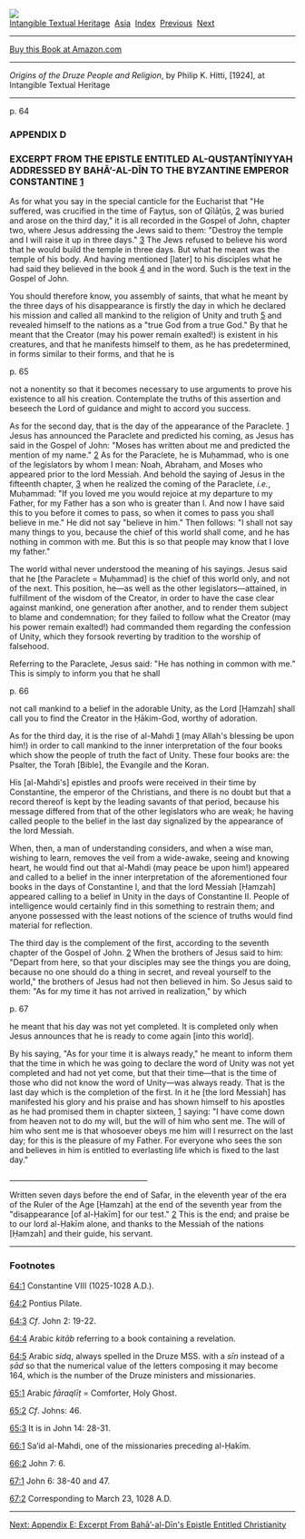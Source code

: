 [![](../../cdshop/ithlogo.png)](../../index)  
[Intangible Textual Heritage](../../index)  [Asia](../index) 
[Index](index)  [Previous](odpr14)  [Next](odpr16) 

------------------------------------------------------------------------

[Buy this Book at
Amazon.com](https://www.amazon.com/exec/obidos/ASIN/040450518X/internetsacredte)

------------------------------------------------------------------------

*Origins of the Druze People and Religion*, by Philip K. Hitti,
\[1924\], at Intangible Textual Heritage

------------------------------------------------------------------------

<span id="page_64">p. 64</span>

### APPENDIX D

### EXCERPT FROM THE EPISTLE ENTITLED AL-QUSṬANṬĪNIYYAH ADDRESSED BY BAHĀ’-AL-DĪN TO THE BYZANTINE EMPEROR CONSTANTINE <span id="fr_203"></span>[1](#fn_203)

As for what you say in the special canticle for the Eucharist that "He
suffered, was crucified in the time of Fayṭus, son of Qīlāṭūs, <span
id="fr_204"></span>[2](#fn_204) was buried and arose on the third day,"
it is all recorded in the Gospel of John, chapter two, where Jesus
addressing the Jews said to them: "Destroy the temple and I will raise
it up in three days." <span id="fr_205"></span>[3](#fn_205) The Jews
refused to believe his word that he would build the temple in three
days. But what he meant was the temple of his body. And having mentioned
\[later\] to his disciples what he had said they believed in the
book <span id="fr_206"></span>[4](#fn_206) and in the word. Such is the
text in the Gospel of John.

You should therefore know, you assembly of saints, that what he meant by
the three days of his disappearance is firstly the day in which he
declared his mission and called all mankind to the religion of Unity and
truth <span id="fr_207"></span>[5](#fn_207) and revealed himself to the
nations as a "true God from a true God." By that he meant that the
Creator (may his power remain exalted!) is existent in his creatures,
and that he manifests himself to them, as he has predetermined, in forms
similar to their forms, and that he is

<span id="page_65">p. 65</span>

not a nonentity so that it becomes necessary to use arguments to prove
his existence to all his creation. Contemplate the truths of this
assertion and beseech the Lord of guidance and might to accord you
success.

As for the second day, that is the day of the appearance of the
Paraclete. <span id="fr_208"></span>[1](#fn_208) Jesus has announced the
Paraclete and predicted his coming, as Jesus has said in the Gospel of
John: "Moses has written about me and predicted the mention of my
name." <span id="fr_209"></span>[2](#fn_209) As for the Paraclete, he is
Muḥammad, who is one of the legislators by whom I mean: Noah, Abraham,
and Moses who appeared prior to the lord Messiah. And behold the saying
of Jesus in the fifteenth chapter, <span id="fr_210"></span>[3](#fn_210)
when he realized the coming of the Paraclete, *i.e.*, Muḥammad: "If you
loved me you would rejoice at my departure to my Father, for my Father
has a son who is greater than I. And now I have said this to you before
it comes to pass, so when it comes to pass you shall believe in me." He
did not say "believe in him." Then follows: "I shall not say many things
to you, because the chief of this world shall come, and he has nothing
in common with me. But this is so that people may know that I love my
father."

The world withal never understood the meaning of his sayings. Jesus said
that he \[the Paraclete = Muḥammad\] is the chief of this world only,
and not of the next. This position, he—as well as the other
legislators—attained, in fulfillment of the wisdom of the Creator, in
order to have the case clear against mankind, one generation after
another, and to render them subject to blame and condemnation; for they
failed to follow what the Creator (may his power remain exalted!) had
commanded them regarding the confession of Unity, which they forsook
reverting by tradition to the worship of falsehood.

Referring to the Paraclete, Jesus said: "He has nothing in common with
me." This is simply to inform you that he shall

<span id="page_66">p. 66</span>

not call mankind to a belief in the adorable Unity, as the Lord
\[Ḥamzah\] shall call you to find the Creator in the Ḥākim-God, worthy
of adoration.

As for the third day, it is the rise of al-Mahdi <span
id="fr_211"></span>[1](#fn_211) (may Allah's blessing be upon him!) in
order to call mankind to the inner interpretation of the four books
which show the people of truth the fact of Unity. These four books are:
the Psalter, the Torah \[Bible\], the Evangile and the Koran.

His \[al-Mahdi's\] epistles and proofs were received in their time by
Constantine, the emperor of the Christians, and there is no doubt but
that a record thereof is kept by the leading savants of that period,
because his message differed from that of the other legislators who are
weak; he having called people to the belief in the last day signalized
by the appearance of the lord Messiah.

When, then, a man of understanding considers, and when a wise man,
wishing to learn, removes the veil from a wide-awake, seeing and knowing
heart, he would find out that al-Mahdi (may peace be upon him!) appeared
and called to a belief in the inner interpretation of the aforementioned
four books in the days of Constantine I, and that the lord Messiah
\[Ḥamzah\] appeared calling to a belief in Unity in the days of
Constantine II. People of intelligence would certainly find in this
something to restrain them; and anyone possessed with the least notions
of the science of truths would find material for reflection.

The third day is the complement of the first, according to the seventh
chapter of the Gospel of John. <span id="fr_212"></span>[2](#fn_212)
When the brothers of Jesus said to him: "Depart from here, so that your
disciples may see the things you are doing, because no one should do a
thing in secret, and reveal yourself to the world," the brothers of
Jesus had not then believed in him. So Jesus said to them: "As for my
time it has not arrived in realization," by which

<span id="page_67">p. 67</span>

he meant that his day was not yet completed. It is completed only when
Jesus announces that he is ready to come again \[into this world\].

By his saying, "As for your time it is always ready," he meant to inform
them that the time in which he was going to declare the word of Unity
was not yet completed and had not yet come, but that their time—that is
the time of those who did not know the word of Unity—was always ready.
That is the last day which is the completion of the first. In it he
\[the lord Messiah\] has manifested his glory and his praise and has
shown himself to his apostles as he had promised them in chapter
sixteen, <span id="fr_213"></span>[1](#fn_213) saying: "I have come down
from heaven not to do my will, but the will of him who sent me. The will
of him who sent me is that whosoever obeys me him will I resurrect on
the last day; for this is the pleasure of my Father. For everyone who
sees the son and believes in him is entitled to everlasting life which
is fixed to the last day."

\_\_\_\_\_\_\_\_\_\_\_\_\_\_\_\_\_\_\_\_\_\_\_\_\_\_\_\_\_\_\_\_\_\_\_\_\_\_

Written seven days before the end of Safar, in the eleventh year of the
era of the Ruler of the Age \[Ḥamzah\] at the end of the seventh year
from the "disappearance \[of al-Ḥakīm\] for our test." <span
id="fr_214"></span>[2](#fn_214) This is the end; and praise be to our
lord al-Ḥakīm alone, and thanks to the Messiah of the nations \[Ḥamzah\]
and their guide, his servant.

------------------------------------------------------------------------

### Footnotes

<span id="fn_203"></span>[64:1](odpr15.htm#fr_203) Constantine VIII
(1025-1028 A.D.).

<span id="fn_204"></span>[64:2](odpr15.htm#fr_204) Pontius Pilate.

<span id="fn_205"></span>[64:3](odpr15.htm#fr_205) *Cf*. John 2: 19-22.

<span id="fn_206"></span>[64:4](odpr15.htm#fr_206) Arabic *kitāb*
referring to a book containing a revelation.

<span id="fn_207"></span>[64:5](odpr15.htm#fr_207) Arabic *sidq*, always
spelled in the Druze MSS. with a *sīn* instead of a *ṣād* so that the
numerical value of the letters composing it may become 164, which is the
number of the Druze ministers and missionaries.

<span id="fn_208"></span>[65:1](odpr15.htm#fr_208) Arabic *fāraqlīṭ* =
Comforter, Holy Ghost.

<span id="fn_209"></span>[65:2](odpr15.htm#fr_209) *Cf*. Johns: 46.

<span id="fn_210"></span>[65:3](odpr15.htm#fr_210) It is in John 14:
28-31.

<span id="fn_211"></span>[66:1](odpr15.htm#fr_211) Sa‘id al-Mahdi, one
of the missionaries preceding al-Ḥakīm.

<span id="fn_212"></span>[66:2](odpr15.htm#fr_212) John 7: 6.

<span id="fn_213"></span>[67:1](odpr15.htm#fr_213) John 6: 38-40 and 47.

<span id="fn_214"></span>[67:2](odpr15.htm#fr_214) Corresponding to
March 23, 1028 A.D.

------------------------------------------------------------------------

[Next: Appendix E: Excerpt From Bahā’-al-Dīn's Epistle Entitled
Christianity](odpr16)
